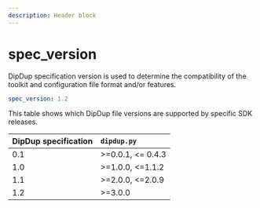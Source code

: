 ```yaml
---
description: Header block
---
```


# spec\_version

DipDup specification version is used to determine the compatibility of the toolkit and configuration file format and/or features.

```yaml
spec_version: 1.2
```

This table shows which DipDup file versions are supported by specific SDK releases.

| DipDup specification | `dipdup.py` |
| :--- | :--- |
| 0.1 | &gt;=0.0.1, &lt;= 0.4.3 |
| 1.0 | &gt;=1.0.0, &lt;=1.1.2 |
| 1.1 | &gt;=2.0.0, &lt;=2.0.9 |
| 1.2 | &gt;=3.0.0 |




